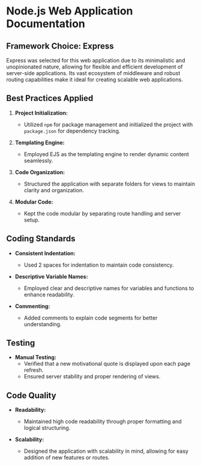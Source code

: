 # Node.js Web Application Documentation

## Framework Choice: Express

Express was selected for this web application due to its minimalistic and unopinionated nature, allowing for flexible and efficient development of server-side applications. Its vast ecosystem of middleware and robust routing capabilities make it ideal for creating scalable web applications.

## Best Practices Applied

1. **Project Initialization:**
   - Utilized `npm` for package management and initialized the project with `package.json` for dependency tracking.

2. **Templating Engine:**
   - Employed EJS as the templating engine to render dynamic content seamlessly.

3. **Code Organization:**
   - Structured the application with separate folders for views to maintain clarity and organization.

4. **Modular Code:**
   - Kept the code modular by separating route handling and server setup.

## Coding Standards

- **Consistent Indentation:**
  - Used 2 spaces for indentation to maintain code consistency.
  
- **Descriptive Variable Names:**
  - Employed clear and descriptive names for variables and functions to enhance readability.

- **Commenting:**
  - Added comments to explain code segments for better understanding.

## Testing

- **Manual Testing:**
  - Verified that a new motivational quote is displayed upon each page refresh.
  - Ensured server stability and proper rendering of views.

## Code Quality

- **Readability:**
  - Maintained high code readability through proper formatting and logical structuring.

- **Scalability:**
  - Designed the application with scalability in mind, allowing for easy addition of new features or routes.
